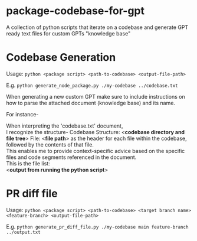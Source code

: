 # package-codebase-for-gpt
A collection of python scripts that iterate on a codebase and generate GPT ready text files for custom GPTs "knowledge base"

# Codebase Generation

Usage:
`python <package script> <path-to-codebase> <output-file-path>`

E.g.
`python generate_node_package.py ./my-codebase ../codebase.txt`

When generating a new custom GPT make sure to include instructions on how to parse the attached document (knowledge base) and its name.

For instance-

When interpreting the 'codebase.txt' document,  
I recognize the structure-
Codebase Structure: <**codebase directory and file tree**>
File: <**file path**> as the header for each file within the codebase, followed by the contents of that file.  
This enables me to provide context-specific advice based on the specific files and code segments referenced in the document.  
This is the file list:   
<**output from running the python script**>

# PR diff file
Usage:
`python <package script> <path-to-codebase> <target branch name> <feature-branch> <output-file-path>`

E.g.
`python generate_pr_diff_file.py ./my-codebase main feature-branch ../output.txt`


